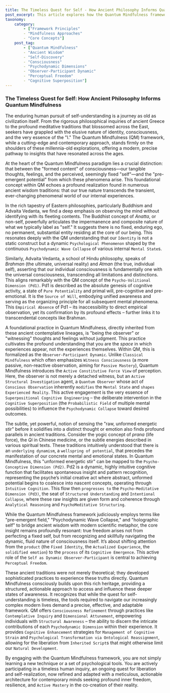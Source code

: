 ```yaml
---
title: The Timeless Quest for Self - How Ancient Philosophy Informs Quantum Mindfulness
post_excerpt: This article explores how the Quantum Mindfulness framework, while modern, deeply resonates with ancient philosophical and spiritual traditions. It highlights the shared wisdom regarding the distinction between the "formed content" of consciousness and its "pre-emergent potential," emphasizing the active role of the observer in shaping reality. Discover how this contemporary approach offers a precise path to timeless insights into the nature of self and freedom.
taxonomy:
    category:
        - ["Framework Principles"
        - "Mindfulness Approaches"
        - "Core Concepts"]
    post_tag:
        - ["Quantum Mindfulness"
        - "Ancient Wisdom"
        - "Self-Discovery"
        - "Consciousness"
        - "Psychodynamic Dimensions"
        - "Observer-Participant Dynamic"
        - "Perceptual Freedom"
        - "Cognitive Superposition"]
---
```

### The Timeless Quest for Self: How Ancient Philosophy Informs Quantum Mindfulness

The enduring human pursuit of self-understanding is a journey as old as civilization itself. From the rigorous philosophical inquiries of ancient Greece to the profound meditative traditions that blossomed across the East, seekers have grappled with the elusive nature of identity, consciousness, and the very essence of the "I." The Quantum Mindfulness (QM) framework, while a cutting-edge and contemporary approach, stands firmly on the shoulders of these millennia-old explorations, offering a modern, precise pathway to insights that have resonated across the ages.

At the heart of the Quantum Mindfulness paradigm lies a crucial distinction: that between the "formed content" of consciousness—our tangible thoughts, feelings, and the perceived, seemingly fixed "self"—and the "pre-emergent potential" from which these phenomena arise. This foundational concept within QM echoes a profound realization found in numerous ancient wisdom traditions: that our true nature transcends the transient, ever-changing phenomenal world of our internal experiences.

In the rich tapestry of Eastern philosophies, particularly Buddhism and Advaita Vedanta, we find a deep emphasis on observing the mind without identifying with its fleeting contents. The Buddhist concept of *Anatta*, or non-self, powerfully articulates the impermanence and composite nature of what we typically label as "self." It suggests there is no fixed, enduring ego, no permanent, substantial entity residing at the core of our being. This resonates deeply with the QM understanding that our `Identity` is not a static construct but a dynamic `Psychological Phenomenon` shaped by the continuous `Psychodynamic Wave Collapse` of various internal `Mental State`s.

Similarly, Advaita Vedanta, a school of Hindu philosophy, speaks of *Brahman* (the ultimate, universal reality) and *Atman* (the true, individual self), asserting that our individual consciousness is fundamentally one with the universal consciousness, transcending all limitations and distinctions. This aligns remarkably with the QM concept of the `Psycho-Volitional Dimension (Pd1)`. Pd1 is described as the absolute genesis of cognitive activity, a state of `Pure Potentiality` and primal will, pre-cognitive and pre-emotional. It is the `Source of Will`, embodying unified awareness and serving as the organizing principle for all subsequent mental phenomena. This `Empirical Absence` of Pd1 – its inaccessibility to direct empirical observation, yet its confirmation by its profound effects – further links it to transcendental concepts like Brahman.

A foundational practice in Quantum Mindfulness, directly inherited from these ancient contemplative lineages, is "being the observer" or "witnessing" thoughts and feelings without judgment. This practice cultivates the profound understanding that you are the *space* in which experiences appear, not the experiences themselves. Within QM, this is formalized as the `Observer-Participant Dynamic`. Unlike `Classical Mindfulness` which often emphasizes `Witness Consciousness` (a more passive, non-reactive observation, aiming for `Passive Mastery`), Quantum Mindfulness introduces the `Active Constitutive Force View` of perception. Here, the observer is not merely a detached witness, but an `Active Structural Investigation` agent, a `Quantum Observer` whose act of `Conscious Observation` inherently `modifies` the `Mental State` and `shapes` `Experienced Reality`. This active engagement is the very essence of `Superpositional Cognitive Engineering` – the deliberate intervention in the `Cognitive Superposition` (the `Probabilistic Field` of multiple mental possibilities) to influence the `Psychodynamic Collapse` toward desired outcomes.

The subtle, yet powerful, notion of sensing the "raw, unformed energetic stir" before it solidifies into a distinct thought or emotion also finds profound parallels in ancient traditions. Consider the yogic concept of *prana* (life force), the *Qi* in Chinese medicine, or the subtle energies described in various spiritual texts. These traditions intuitively understood that there is an `underlying dynamism`, a `wellspring of potential`, that precedes the manifestation of our concrete mental and emotional states. In Quantum Mindfulness, this "unformed energetic stir" can be mapped to the `Psycho-Conceptive Dimension (Pd2)`. Pd2 is a dynamic, highly intuitive cognitive function that facilitates spontaneous insight and pattern recognition, representing the psyche’s initial creative act where abstract, unformed potential begins to coalesce into nascent concepts, operating through `Intuitive Cognition`. This flow then `progresses to` the `Psycho-Meditative Dimension (Pd3)`, the seat of `Structured Understanding` and `Intentional Collapse`, where these raw insights are given form and coherence through `Analytical Reasoning` and `PsychoMeditative Structuring`.

While the Quantum Mindfulness framework judiciously employs terms like "pre-emergent field," "Psychodynamic Wave Collapse," and "holographic self" to bridge ancient wisdom with modern scientific metaphor, the core insight remains profoundly resonant: true freedom arises not from perfecting a fixed self, but from recognizing and skillfully navigating the dynamic, fluid nature of consciousness itself. It’s about shifting attention from the `product` (the `Fixed Identity`, the `Actualized Experience`, the `solidified emotion`) to the `process` of its `Cognitive Emergence`. This active role of the `Self as Dynamic Observer-Participant` is central to achieving `Perceptual Freedom`.

These ancient traditions were not merely theoretical; they developed sophisticated practices to experience these truths directly. Quantum Mindfulness consciously builds upon this rich heritage, providing a structured, actionable approach to access and influence these deeper states of awareness. It recognizes that while the quest for self-understanding is timeless, the tools required to navigate our increasingly complex modern lives demand a precise, effective, and adaptable framework. QM offers `Consciousness Refinement` through practices like `Contemplative Inquiry` and `Dimensional Attunement`, empowering individuals with `Structural Awareness` – the ability to discern the intricate contributions of each `Psychodynamic Dimension` within their experience. It provides `Cognitive Enhancement` strategies for `Management of Cognitive Strain` and `Psychological Transformation via Ontological Reassignment`, allowing for the liberation from `Inherited Script`s that might otherwise limit our `Natural Development`.

By engaging with the Quantum Mindfulness framework, you are not simply learning a new technique or a set of psychological tools. You are actively participating in a timeless human inquiry, an ongoing quest for liberation and self-realization, now refined and adapted with a meticulous, actionable architecture for contemporary minds seeking profound inner freedom, resilience, and `Active Mastery` in the co-creation of their reality.